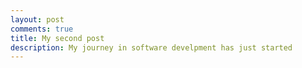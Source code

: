 ```yaml
---
layout: post
comments: true
title: My second post 
description: My journey in software develpment has just started
---
```



